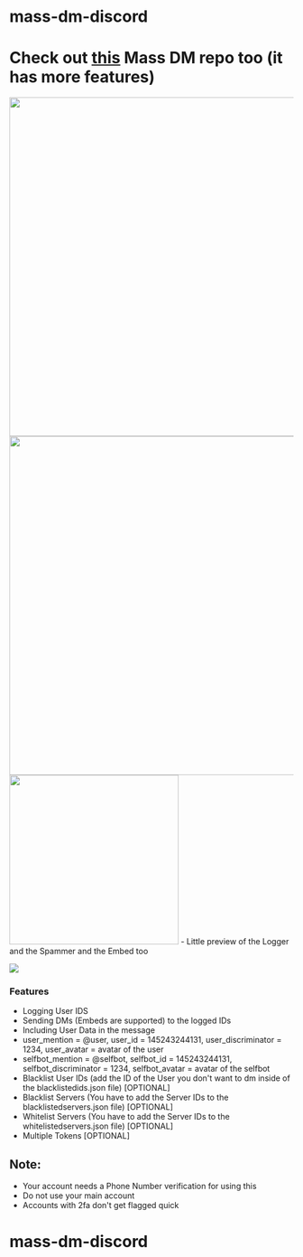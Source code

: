 # mass-dm-discord

# Check out [this](https://github.com/hoemotion/Discord-Mass-DM) Mass DM repo too (it has more features)

<img src="https://cdn.discordapp.com/attachments/821292429470466078/901142180461166662/unknown.png" width="600"/>
<img src="https://cdn.discordapp.com/attachments/821292429470466078/901141863581499412/unknown.png" width="600"/>
<img src="https://cdn.discordapp.com/attachments/890913525017505792/904703804673523742/unknown.png" width="300"/>
- Little preview of the Logger and the Spammer and the Embed too
                
				
![](https://img.shields.io/badge/release-v2.0-blue)


### Features

- Logging User IDS
- Sending DMs (Embeds are supported) to the logged IDs
- Including User Data in the message
- user_mention = @user, user_id = 145243244131, user_discriminator = 1234, user_avatar = avatar of the user
- selfbot_mention = @selfbot, selfbot_id = 145243244131, selfbot_discriminator = 1234, selfbot_avatar = avatar of the selfbot
- Blacklist User IDs (add the ID of the User you don't want to dm inside of the blacklistedids.json file) [OPTIONAL]
- Blacklist Servers (You have to add the Server IDs to the blacklistedservers.json file) [OPTIONAL]
- Whitelist Servers (You have to add the Server IDs to the whitelistedservers.json file) [OPTIONAL]
- Multiple Tokens [OPTIONAL]



## Note:
- Your account needs a Phone Number verification for using this
- Do not use your main account
- Accounts with 2fa don't get flagged quick



# mass-dm-discord
